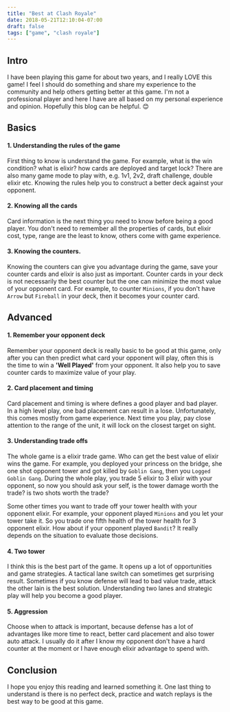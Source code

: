 ```yaml
---
title: "Best at Clash Royale"
date: 2018-05-21T12:10:04-07:00
draft: false
tags: ["game", "clash royale"]
---
```


## Intro

I have been playing this game for about two years, and I really LOVE this game! I feel I should do something and share my experience to the community and help others getting better at this game. I'm not a professional player and here I have are all based on my personal experience and opinion. Hopefully this blog can be helpful. 😊

## Basics

#### 1. Understanding the rules of the game

First thing to know is understand the game. For example, what is the win condition? what is elixir? how cards are deployed and target lock? There are also many game mode to play with, e.g. 1v1, 2v2, draft challenge, double elixir etc. Knowing the rules help you to construct a better deck against your opponent.

#### 2. Knowing all the cards

Card information is the next thing you need to know before being a good player. You don't need to remember all the properties of cards, but elixir cost, type, range are the least to know, others come with game experience.

#### 3. Knowing the counters.

Knowing the counters can give you advantage during the game, save your counter cards and elixir is also just as important. Counter cards in your deck is not necessarily the best counter but the one can minimize the most value of your opponent card. For example, to counter `Minions`, if you don't have `Arrow` but `Fireball` in your deck, then it becomes your counter card.

## Advanced

#### 1. Remember your opponent deck

Remember your opponent deck is really basic to be good at this game, only after you can then predict what card your opponent will play, often this is the time to win a **'Well Played'** from your opponent. It also help you to save counter cards to maximize value of your play.

#### 2. Card placement and timing

Card placement and timing is where defines a good player and bad player. In a high level play, one bad placement can result in a lose. Unfortunately, this comes mostly from game experience. Next time you play, pay close attention to the range of the unit, it will lock on the closest target on sight.

#### 3. Understanding trade offs

The whole game is a elixir trade game. Who can get the best value of elixir wins the game. For example, you deployed your princess on the bridge, she one shot opponent tower and got killed by `Goblin Gang`, then you `Logged` `Goblin Gang`. During the whole play, you trade 5 elixir to 3 elixir with your opponent, so now you should ask your self, is the tower damage worth the trade? is two shots worth the trade?

Some other times you want to trade off your tower health with your opponent elixir. For example, your opponent played `Minions` and you let your tower take it. So you trade one fifth health of the tower health for 3 opponent elixir. How about if your opponent played `Bandit`? It really depends on the situation to evaluate those decisions.

#### 4. Two tower

I think this is the best part of the game. It opens up a lot of opportunities and game strategies. A tactical lane switch can sometimes get surprising result. Sometimes if you know defense will lead to bad value trade, attack the other lain is the best solution. Understanding two lanes and strategic play will help you become a good player.

#### 5. Aggression

Choose when to attack is important, because defense has a lot of advantages like more time to react, better card placement and also tower auto attack. I usually do it after I know my opponent don't have a hard counter at the moment or I have enough elixir advantage to spend with.

## Conclusion

I hope you enjoy this reading and learned something it. One last thing to understand is there is no perfect deck, practice and watch replays is the best way to be good at this game.
